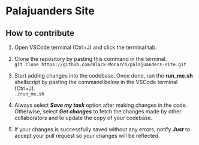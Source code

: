 # Palajuanders Site

## How to contribute        
1. Open VSCode terminal (Ctrl+J) and click the terminal tab.

1. Clone the repository by pasting this command in the terminal. \
`git clone https://github.com/Black-Monarch/palajuanders-site.git` 

1. Start adding changes into the codebase. Once done, run the **run_me.sh** shellscript by pasting the command below in the VSCode terminal (Ctrl+J). \
`./run_me.sh`

1. Always select ***Save my task*** option after making changes in the code. Otherwise, select ***Get changes*** to fetch the changes made by other collaborators and to update the copy of your codebase.

1. If your changes is successfully saved without any errors, notify ***Just*** to accept your pull request so your changes will be reflected.

